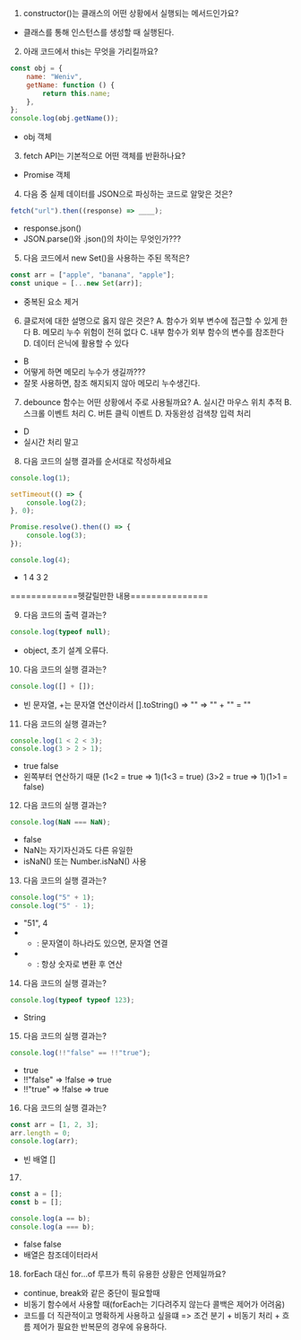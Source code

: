 1. constructor()는 클래스의 어떤 상황에서 실행되는 메서드인가요?

-   클래스를 통해 인스턴스를 생성할 때 실행된다.

2. 아래 코드에서 this는 무엇을 가리킬까요?

```js
const obj = {
    name: "Weniv",
    getName: function () {
        return this.name;
    },
};
console.log(obj.getName());
```

-   obj 객체

3. fetch API는 기본적으로 어떤 객체를 반환하나요?

-   Promise 객체

4. 다음 중 실제 데이터를 JSON으로 파싱하는 코드로 알맞은 것은?

```js
fetch("url").then((response) => ____);
```

-   response.json()
-   JSON.parse()와 .json()의 차이는 무엇인가???

5. 다음 코드에서 new Set()을 사용하는 주된 목적은?

```js
const arr = ["apple", "banana", "apple"];
const unique = [...new Set(arr)];
```

-   중복된 요소 제거

6. 클로저에 대한 설명으로 옳지 않은 것은?
   A. 함수가 외부 변수에 접근할 수 있게 한다
   B. 메모리 누수 위험이 전혀 없다
   C. 내부 함수가 외부 함수의 변수를 참조한다
   D. 데이터 은닉에 활용할 수 있다

-   B
-   어떻게 하면 메모리 누수가 생길까???
-   잘못 사용하면, 참조 해지되지 않아 메모리 누수생긴다.

7. debounce 함수는 어떤 상황에서 주로 사용될까요?
   A. 실시간 마우스 위치 추적
   B. 스크롤 이벤트 처리
   C. 버튼 클릭 이벤트
   D. 자동완성 검색창 입력 처리

-   D
-   실시간 처리 말고

8. 다음 코드의 실행 결과를 순서대로 작성하세요

```js
console.log(1);

setTimeout(() => {
    console.log(2);
}, 0);

Promise.resolve().then(() => {
    console.log(3);
});

console.log(4);
```

-   1 4 3 2

=============헷갈릴만한 내용===============

9. 다음 코드의 출력 결과는?

```js
console.log(typeof null);
```

-   object, 초기 설계 오류다.

10. 다음 코드의 실행 결과는?

```js
console.log([] + []);
```

-   빈 문자열, +는 문자열 연산이라서 [].toString() => ""
    => "" + "" = ""

11. 다음 코드의 실행 결과는?

```js
console.log(1 < 2 < 3);
console.log(3 > 2 > 1);
```

-   true false
-   왼쪽부터 연산하기 때문
    (1<2 = true => 1)(1<3 = true)
    (3>2 = true => 1)(1>1 = false)

12. 다음 코드의 실행 결과는?

```js
console.log(NaN === NaN);
```

-   false
-   NaN는 자기자신과도 다른 유일한
-   isNaN() 또는 Number.isNaN() 사용

13. 다음 코드의 실행 결과는?

```js
console.log("5" + 1);
console.log("5" - 1);
```

-   "51", 4
-   -   : 문자열이 하나라도 있으면, 문자열 연결
-   -   : 항상 숫자로 변환 후 연산

14. 다음 코드의 실행 결과는?

```js
console.log(typeof typeof 123);
```

-   String

15. 다음 코드의 실행 결과는?

```js
console.log(!!"false" == !!"true");
```

-   true
-   !!"false" => !false => true
-   !!"true" => !false => true

16. 다음 코드의 실행 결과는?

```js
const arr = [1, 2, 3];
arr.length = 0;
console.log(arr);
```

-   빈 배열 []

17.

```js
const a = [];
const b = [];

console.log(a == b);
console.log(a === b);
```

-   false false
-   배열은 참조데이터라서

18. forEach 대신 for...of 루프가 특히 유용한 상황은 언제일까요?

-   continue, break와 같은 중단이 필요할때
-   비동기 함수에서 사용할 때(forEach는 기다려주지 않는다 콜백은 제어가 어려움)
-   코드를 더 직관적이고 명확하게 사용하고 싶을떄
    => 조건 분기 + 비동기 처리 + 흐름 제어가 필요한 반복문의 경우에 유용하다.
